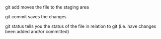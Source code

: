 git add moves the file to the staging area

git commit saves the changes

git status tells you the status of the file in relation to git (i.e. have changes been added and/or committed)